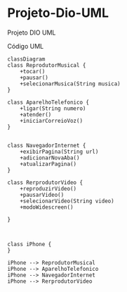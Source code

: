 # Projeto-Dio-UML
Projeto DIO UML

Código UML

    classDiagram 
    class ReprodutorMusical {
        +tocar()
        +pausar()
        +selecionarMusica(String musica)
    }

    class AparelhoTelefonico {
        +ligar(String numero)
        +atender()
        +iniciarCorreioVoz()
    }


    class NavegadorInternet {
        +exibirPagina(String url)
        +adicionarNovaAba()
        +atualizarPagina()
    }

    class RerprodutorVideo {
        +reproduzirVideo()
        +pausarVideo()
        +selecionarVideo(String video)
        +modoWidescreen()

    }

    

    class iPhone {
    }

    iPhone --> ReprodutorMusical
    iPhone --> AparelhoTelefonico
    iPhone --> NavegadorInternet
    iPhone --> RerprodutorVideo
    


